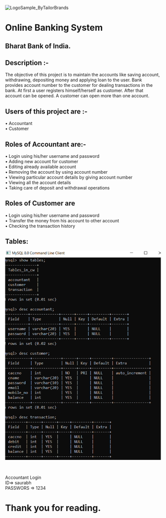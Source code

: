 ![LogoSample_ByTailorBrands](https://user-images.githubusercontent.com/72140114/201530105-9af91fe9-e863-4404-8134-f0f15731e4f5.jpg)

# Online Banking System

## Bharat Bank of India.
## Description :-
The objective of this project is to maintain the accounts like saving account, withdrawing, depositing money and applying loan to the user. Bank provides account number to the customer for dealing transactions in the bank. At first a user registers himself/herself as customer. After that account can be opened. A customer can open more than one account.

## Users of this project are :-
• Accountant </br>
• Customer </br>

## Roles of Accountant are:-
• Login using his/her username and password</br>
• Adding new account for customer</br>
• Editing already available account</br>
• Removing the account by using account number</br>
• Viewing particular account details by giving account number</br>
• Viewing all the account details</br>
• Taking care of deposit and withdrawal operations</br>

## Roles of Customer are</br>
• Login using his/her username and password</br>
• Transfer the money from his account to other account</br>
• Checking the transaction history</br>

## Tables:

![online banking tables](https://github.com/srkjha/Bharat-Bank-of-India--JAVA/blob/main/bboi.png)



<br>

Accountant Login
<br>
ID=> saurabh
<br>
PASSWORS => 1234


# Thank you for reading.
